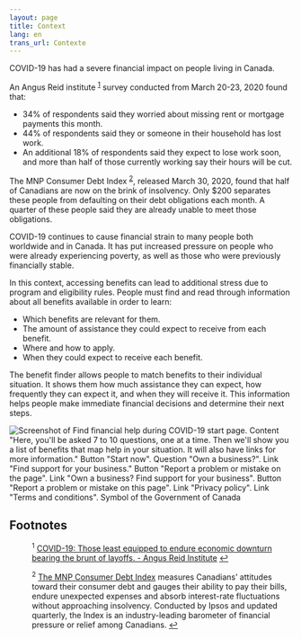 ```yaml
---
layout: page
title: Context
lang: en
trans_url: Contexte
---
```

COVID-19 has had a severe financial impact on people living in Canada.

An Angus Reid institute <sup id="fn1-rf"><a href="#fn1" class="footnote">1</a></sup>  survey conducted from March 20-23, 2020 found that:

* 34% of respondents said they worried about missing rent or mortgage payments this month.
* 44% of respondents said they or someone in their household has lost work.
* An additional 18% of respondents said they expect to lose work soon, and more than half of those currently working say their hours will be cut.

The MNP Consumer Debt Index <sup id="fn2-rf"><a href="#fn2" class="footnote">2</a></sup>, released March 30, 2020, found that half of Canadians are now on the brink of insolvency. Only $200 separates these people from defaulting on their debt obligations each month. A quarter of these people said they are already unable to meet those obligations.

COVID-19 continues to cause financial strain to many people both worldwide and in Canada. It has put increased pressure on people who were already experiencing poverty, as well as those who were previously financially stable.

In this context, accessing benefits can lead to additional stress due to program and eligibility rules. People must find and read through information about all benefits available in order to learn:

* Which benefits are relevant for them.
* The amount of assistance they could expect to receive from each benefit.
* Where and how to apply.
* When they could expect to receive each benefit.

The benefit finder allows people to match benefits to their individual situation. It shows them how much assistance they can expect, how frequently they can expect it, and when they will receive it. This information helps people make immediate financial decisions and determine their next steps.

![Screenshot of Find financial help during COVID-19 start page. Content "Here, you'll be asked 7 to 10 questions, one at a time. Then we'll show you a list of benefits that map help in your situation. It will also have links for more information." Button "Start now". Question "Own a business?". Link "Find support for your business." Button "Report a problem or mistake on the page". Link "Own a business? Find support for your business". Button "Report a problem or mistake on this page". Link "Privacy policy". Link "Terms and conditions". Symbol of the Government of Canada](../assets/img/find_en.png "Screenshot of Find financial help during COVID-19 start page")

## Footnotes

<dl>
		<dt></dt>
		<dd id="fn1">
			<p><sup id="fn1-1-rf">1</sup> <a href="http://angusreid.org/covid-19-economic-impact-canada">COVID-19: Those least equipped to endure economic downturn bearing the brunt of layoffs. - Angus Reid Institute</a> <a href="#fn1-rf" class="reversefootnote" alt="Return to footnote 1">↩</a>

</p>
		</dd>
<dt></dt>
		<dd id="fn2">
			<p><sup id="fn2-2-rf">2</sup> <a href="https://mnpdebt.ca/en/lp/debt-index#:~:text=The%20MNP%20Consumer%20Debt%20Index%20measures%20Canadians'%20attitudes%20toward%20their,rate%20fluctuations%20without%20approaching%20insolvency.&text=The%20precision%20of%20Ipsos%20online%20polls%20is%20measured%20using%20a%20credibility%20interval.">The MNP Consumer Debt Index</a> measures Canadians’ attitudes toward their consumer debt and gauges their ability to pay their bills, endure unexpected expenses and absorb interest-rate fluctuations without approaching insolvency. Conducted by Ipsos and updated quarterly, the Index is an industry-leading barometer of financial pressure or relief among Canadians. <a href="#fn2-rf" class="reversefootnote" alt="Return to footnote 2">↩</a>

</p>
		</dd>
</dl>